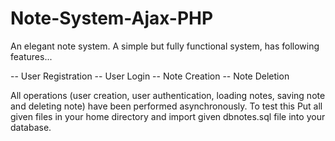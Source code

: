 # Note-System-Ajax-PHP
An elegant note system.
A simple but fully functional system, has following features...

-- User Registration
-- User Login
-- Note Creation
-- Note Deletion

All operations (user creation, user authentication, loading notes, saving note and deleting note) have been performed asynchronously.
To test this
Put all given files in your home directory and import given dbnotes.sql file into your database.
